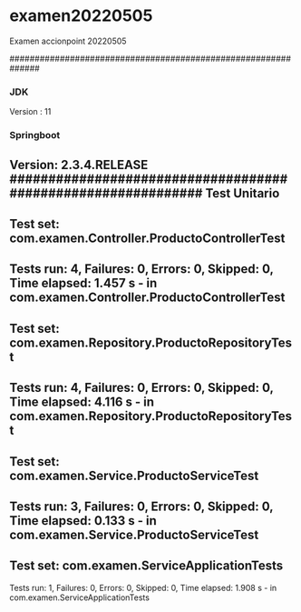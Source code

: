 # examen20220505
Examen accionpoint 20220505

##############################################################
### JDK
Version : 11
###  Springboot
Version: 	2.3.4.RELEASE
#############################################################
Test Unitario 
-------------------------------------------------------------------------------
Test set: com.examen.Controller.ProductoControllerTest
-------------------------------------------------------------------------------
Tests run: 4, Failures: 0, Errors: 0, Skipped: 0, Time elapsed: 1.457 s - in com.examen.Controller.ProductoControllerTest
-------------------------------------------------------------------------------
Test set: com.examen.Repository.ProductoRepositoryTest
-------------------------------------------------------------------------------
Tests run: 4, Failures: 0, Errors: 0, Skipped: 0, Time elapsed: 4.116 s - in com.examen.Repository.ProductoRepositoryTest
-------------------------------------------------------------------------------
Test set: com.examen.Service.ProductoServiceTest
-------------------------------------------------------------------------------
Tests run: 3, Failures: 0, Errors: 0, Skipped: 0, Time elapsed: 0.133 s - in com.examen.Service.ProductoServiceTest
-------------------------------------------------------------------------------
Test set: com.examen.ServiceApplicationTests
-------------------------------------------------------------------------------
Tests run: 1, Failures: 0, Errors: 0, Skipped: 0, Time elapsed: 1.908 s - in com.examen.ServiceApplicationTests


